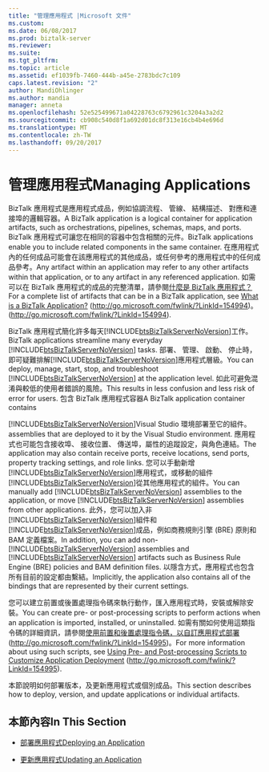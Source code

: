 ```yaml
---
title: "管理應用程式 |Microsoft 文件"
ms.custom: 
ms.date: 06/08/2017
ms.prod: biztalk-server
ms.reviewer: 
ms.suite: 
ms.tgt_pltfrm: 
ms.topic: article
ms.assetid: ef1039fb-7460-444b-a45e-2783bdc7c109
caps.latest.revision: "2"
author: MandiOhlinger
ms.author: mandia
manager: anneta
ms.openlocfilehash: 52e525499671a04228763c6792961c3204a3a2d2
ms.sourcegitcommit: cb908c540d8f1a692d01dc8f313e16cb4b4e696d
ms.translationtype: MT
ms.contentlocale: zh-TW
ms.lasthandoff: 09/20/2017
---
```

# <a name="managing-applications"></a><span data-ttu-id="0f3d1-102">管理應用程式</span><span class="sxs-lookup"><span data-stu-id="0f3d1-102">Managing Applications</span></span>
<span data-ttu-id="0f3d1-103">BizTalk 應用程式是應用程式成品，例如協調流程、 管線、 結構描述、 對應和連接埠的邏輯容器。</span><span class="sxs-lookup"><span data-stu-id="0f3d1-103">A BizTalk application is a logical container for application artifacts, such as orchestrations, pipelines, schemas, maps, and ports.</span></span> <span data-ttu-id="0f3d1-104">BizTalk 應用程式可讓您在相同的容器中包含相關的元件。</span><span class="sxs-lookup"><span data-stu-id="0f3d1-104">BizTalk applications enable you to include related components in the same container.</span></span> <span data-ttu-id="0f3d1-105">在應用程式內的任何成品可能會在該應用程式的其他成品，或任何參考的應用程式中的任何成品參考。</span><span class="sxs-lookup"><span data-stu-id="0f3d1-105">Any artifact within an application may refer to any other artifacts within that application, or to any artifact in any referenced application.</span></span> <span data-ttu-id="0f3d1-106">如需可以在 BizTalk 應用程式的成品的完整清單，請參閱[什麼是 BizTalk 應用程式？](http://go.microsoft.com/fwlink/?LinkId=154994)</span><span class="sxs-lookup"><span data-stu-id="0f3d1-106">For a complete list of artifacts that can be in a BizTalk application, see [What is a BizTalk Application?](http://go.microsoft.com/fwlink/?LinkId=154994)</span></span> <span data-ttu-id="0f3d1-107">(http://go.microsoft.com/fwlink/?LinkId=154994)。</span><span class="sxs-lookup"><span data-stu-id="0f3d1-107">(http://go.microsoft.com/fwlink/?LinkId=154994).</span></span>  
  
 <span data-ttu-id="0f3d1-108">BizTalk 應用程式簡化許多每天[!INCLUDE[btsBizTalkServerNoVersion](../includes/btsbiztalkservernoversion-md.md)]工作。</span><span class="sxs-lookup"><span data-stu-id="0f3d1-108">BizTalk applications streamline many everyday [!INCLUDE[btsBizTalkServerNoVersion](../includes/btsbiztalkservernoversion-md.md)] tasks.</span></span> <span data-ttu-id="0f3d1-109">部署、 管理、 啟動、 停止時，即可疑難排解[!INCLUDE[btsBizTalkServerNoVersion](../includes/btsbiztalkservernoversion-md.md)]應用程式層級。</span><span class="sxs-lookup"><span data-stu-id="0f3d1-109">You can deploy, manage, start, stop, and troubleshoot [!INCLUDE[btsBizTalkServerNoVersion](../includes/btsbiztalkservernoversion-md.md)] at the application level.</span></span> <span data-ttu-id="0f3d1-110">如此可避免混淆與較低的使用者錯誤的風險。</span><span class="sxs-lookup"><span data-stu-id="0f3d1-110">This results in less confusion and less risk of error for users.</span></span> <span data-ttu-id="0f3d1-111">包含 BizTalk 應用程式容器</span><span class="sxs-lookup"><span data-stu-id="0f3d1-111">A BizTalk application container contains</span></span>  
  
 [!INCLUDE[btsBizTalkServerNoVersion](../includes/btsbiztalkservernoversion-md.md)]<span data-ttu-id="0f3d1-112">Visual Studio 環境部署至它的組件。</span><span class="sxs-lookup"><span data-stu-id="0f3d1-112"> assemblies that are deployed to it by the Visual Studio environment.</span></span> <span data-ttu-id="0f3d1-113">應用程式也可能包含接收埠、 接收位置、 傳送埠，屬性的追蹤設定，與角色連結。</span><span class="sxs-lookup"><span data-stu-id="0f3d1-113">The application may also contain receive ports, receive locations, send ports, property tracking settings, and role links.</span></span> <span data-ttu-id="0f3d1-114">您可以手動新增[!INCLUDE[btsBizTalkServerNoVersion](../includes/btsbiztalkservernoversion-md.md)]應用程式，或移動的組件[!INCLUDE[btsBizTalkServerNoVersion](../includes/btsbiztalkservernoversion-md.md)]從其他應用程式的組件。</span><span class="sxs-lookup"><span data-stu-id="0f3d1-114">You can manually add [!INCLUDE[btsBizTalkServerNoVersion](../includes/btsbiztalkservernoversion-md.md)] assemblies to the application, or move [!INCLUDE[btsBizTalkServerNoVersion](../includes/btsbiztalkservernoversion-md.md)] assemblies from other applications.</span></span> <span data-ttu-id="0f3d1-115">此外，您可以加入非[!INCLUDE[btsBizTalkServerNoVersion](../includes/btsbiztalkservernoversion-md.md)]組件和[!INCLUDE[btsBizTalkServerNoVersion](../includes/btsbiztalkservernoversion-md.md)]成品，例如商務規則引擎 (BRE) 原則和 BAM 定義檔案。</span><span class="sxs-lookup"><span data-stu-id="0f3d1-115">In addition, you can add non-[!INCLUDE[btsBizTalkServerNoVersion](../includes/btsbiztalkservernoversion-md.md)] assemblies and [!INCLUDE[btsBizTalkServerNoVersion](../includes/btsbiztalkservernoversion-md.md)] artifacts such as Business Rule Engine (BRE) policies and BAM definition files.</span></span> <span data-ttu-id="0f3d1-116">以隱含方式，應用程式也包含所有目前的設定都由繫結。</span><span class="sxs-lookup"><span data-stu-id="0f3d1-116">Implicitly, the application also contains all of the bindings that are represented by their current settings.</span></span>  
  
 <span data-ttu-id="0f3d1-117">您可以建立前置或後置處理指令碼來執行動作，匯入應用程式時，安裝或解除安裝。</span><span class="sxs-lookup"><span data-stu-id="0f3d1-117">You can create pre- or post-processing scripts to perform actions when an application is imported, installed, or uninstalled.</span></span> <span data-ttu-id="0f3d1-118">如需有關如何使用這類指令碼的詳細資訊，請參閱[使用前置和後置處理指令碼，以自訂應用程式部署](http://go.microsoft.com/fwlink/?LinkId=154995)(http://go.microsoft.com/fwlink/?LinkId=154995)。</span><span class="sxs-lookup"><span data-stu-id="0f3d1-118">For more information about using such scripts, see [Using Pre- and Post-processing Scripts to Customize Application Deployment](http://go.microsoft.com/fwlink/?LinkId=154995) (http://go.microsoft.com/fwlink/?LinkId=154995).</span></span>  
  
 <span data-ttu-id="0f3d1-119">本節說明如何部署版本，及更新應用程式或個別成品。</span><span class="sxs-lookup"><span data-stu-id="0f3d1-119">This section describes how to deploy, version, and update applications or individual artifacts.</span></span>  
  
## <a name="in-this-section"></a><span data-ttu-id="0f3d1-120">本節內容</span><span class="sxs-lookup"><span data-stu-id="0f3d1-120">In This Section</span></span>  
  
-   [<span data-ttu-id="0f3d1-121">部署應用程式</span><span class="sxs-lookup"><span data-stu-id="0f3d1-121">Deploying an Application</span></span>](../technical-guides/deploying-an-application.md)  
  
-   [<span data-ttu-id="0f3d1-122">更新應用程式</span><span class="sxs-lookup"><span data-stu-id="0f3d1-122">Updating an Application</span></span>](../technical-guides/updating-an-application.md)